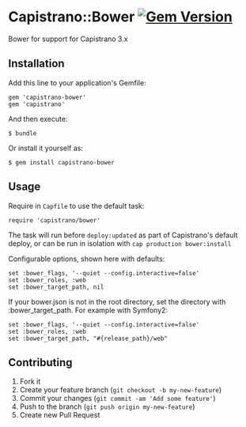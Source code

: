 # Capistrano::Bower [![Gem Version](https://badge.fury.io/rb/capistrano-bower.png)](http://badge.fury.io/rb/capistrano-bower)

Bower for support for Capistrano 3.x

## Installation

Add this line to your application's Gemfile:

    gem 'capistrano-bower'
    gem 'capistrano'

And then execute:

    $ bundle

Or install it yourself as:

    $ gem install capistrano-bower

## Usage

Require in `Capfile` to use the default task:

    require 'capistrano/bower'

The task will run before `deploy:updated` as part of Capistrano's default deploy,
or can be run in isolation with `cap production bower:install`

Configurable options, shown here with defaults:

    set :bower_flags, '--quiet --config.interactive=false'
    set :bower_roles, :web
    set :bower_target_path, nil

If your bower.json is not in the root directory, set the directory with :bower_target_path. For example with Symfony2:

    set :bower_flags, '--quiet --config.interactive=false'
    set :bower_roles, :web
    set :bower_target_path, "#{release_path}/web"

## Contributing

1. Fork it
2. Create your feature branch (`git checkout -b my-new-feature`)
3. Commit your changes (`git commit -am 'Add some feature'`)
4. Push to the branch (`git push origin my-new-feature`)
5. Create new Pull Request

